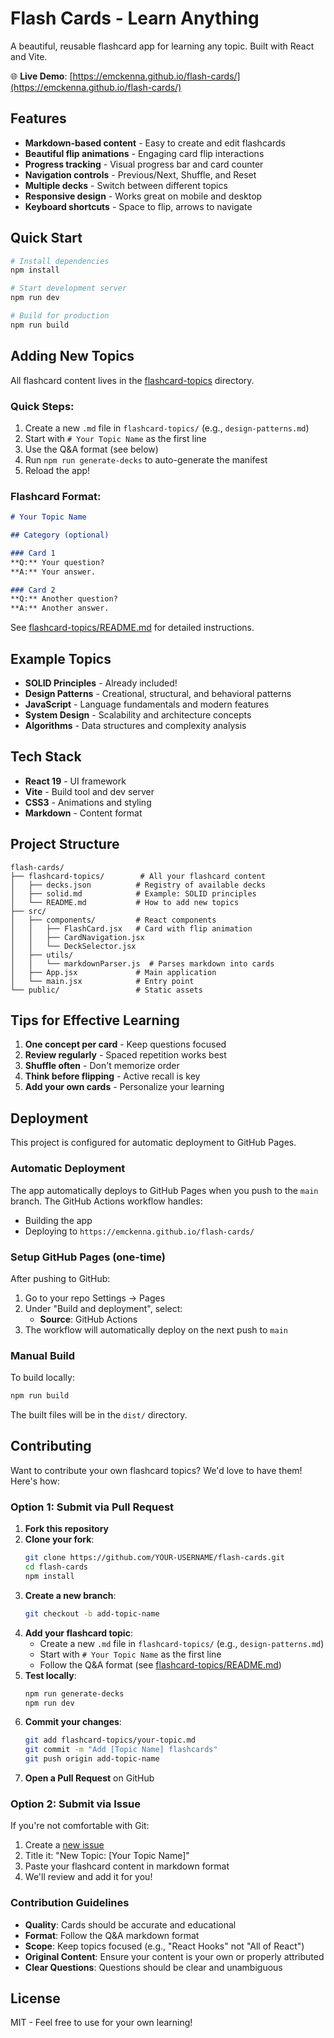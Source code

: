 # Flash Cards - Learn Anything

A beautiful, reusable flashcard app for learning any topic. Built with React and Vite.

🌐 **Live Demo**: [https://emckenna.github.io/flash-cards/](https://emckenna.github.io/flash-cards/)

## Features

- **Markdown-based content** - Easy to create and edit flashcards
- **Beautiful flip animations** - Engaging card flip interactions
- **Progress tracking** - Visual progress bar and card counter
- **Navigation controls** - Previous/Next, Shuffle, and Reset
- **Multiple decks** - Switch between different topics
- **Responsive design** - Works great on mobile and desktop
- **Keyboard shortcuts** - Space to flip, arrows to navigate

## Quick Start

```bash
# Install dependencies
npm install

# Start development server
npm run dev

# Build for production
npm run build
```

## Adding New Topics

All flashcard content lives in the [flashcard-topics](flashcard-topics/) directory.

### Quick Steps:

1. Create a new `.md` file in `flashcard-topics/` (e.g., `design-patterns.md`)
2. Start with `# Your Topic Name` as the first line
3. Use the Q&A format (see below)
4. Run `npm run generate-decks` to auto-generate the manifest
5. Reload the app!

### Flashcard Format:

```markdown
# Your Topic Name

## Category (optional)

### Card 1
**Q:** Your question?
**A:** Your answer.

### Card 2
**Q:** Another question?
**A:** Another answer.
```

See [flashcard-topics/README.md](flashcard-topics/README.md) for detailed instructions.

## Example Topics

- **SOLID Principles** - Already included!
- **Design Patterns** - Creational, structural, and behavioral patterns
- **JavaScript** - Language fundamentals and modern features
- **System Design** - Scalability and architecture concepts
- **Algorithms** - Data structures and complexity analysis

## Tech Stack

- **React 19** - UI framework
- **Vite** - Build tool and dev server
- **CSS3** - Animations and styling
- **Markdown** - Content format

## Project Structure

```
flash-cards/
├── flashcard-topics/        # All your flashcard content
│   ├── decks.json          # Registry of available decks
│   ├── solid.md            # Example: SOLID principles
│   └── README.md           # How to add new topics
├── src/
│   ├── components/         # React components
│   │   ├── FlashCard.jsx   # Card with flip animation
│   │   ├── CardNavigation.jsx
│   │   └── DeckSelector.jsx
│   ├── utils/
│   │   └── markdownParser.js  # Parses markdown into cards
│   ├── App.jsx             # Main application
│   └── main.jsx            # Entry point
└── public/                 # Static assets
```

## Tips for Effective Learning

1. **One concept per card** - Keep questions focused
2. **Review regularly** - Spaced repetition works best
3. **Shuffle often** - Don't memorize order
4. **Think before flipping** - Active recall is key
5. **Add your own cards** - Personalize your learning

## Deployment

This project is configured for automatic deployment to GitHub Pages.

### Automatic Deployment

The app automatically deploys to GitHub Pages when you push to the `main` branch. The GitHub Actions workflow handles:
- Building the app
- Deploying to `https://emckenna.github.io/flash-cards/`

### Setup GitHub Pages (one-time)

After pushing to GitHub:
1. Go to your repo Settings → Pages
2. Under "Build and deployment", select:
   - **Source**: GitHub Actions
3. The workflow will automatically deploy on the next push to `main`

### Manual Build

To build locally:
```bash
npm run build
```

The built files will be in the `dist/` directory.

## Contributing

Want to contribute your own flashcard topics? We'd love to have them! Here's how:

### Option 1: Submit via Pull Request

1. **Fork this repository**
2. **Clone your fork**:
   ```bash
   git clone https://github.com/YOUR-USERNAME/flash-cards.git
   cd flash-cards
   npm install
   ```
3. **Create a new branch**:
   ```bash
   git checkout -b add-topic-name
   ```
4. **Add your flashcard topic**:
   - Create a new `.md` file in `flashcard-topics/` (e.g., `design-patterns.md`)
   - Start with `# Your Topic Name` as the first line
   - Follow the Q&A format (see [flashcard-topics/README.md](flashcard-topics/README.md))
5. **Test locally**:
   ```bash
   npm run generate-decks
   npm run dev
   ```
6. **Commit your changes**:
   ```bash
   git add flashcard-topics/your-topic.md
   git commit -m "Add [Topic Name] flashcards"
   git push origin add-topic-name
   ```
7. **Open a Pull Request** on GitHub

### Option 2: Submit via Issue

If you're not comfortable with Git:
1. Create a [new issue](https://github.com/emckenna/flash-cards/issues/new)
2. Title it: "New Topic: [Your Topic Name]"
3. Paste your flashcard content in markdown format
4. We'll review and add it for you!

### Contribution Guidelines

- **Quality**: Cards should be accurate and educational
- **Format**: Follow the Q&A markdown format
- **Scope**: Keep topics focused (e.g., "React Hooks" not "All of React")
- **Original Content**: Ensure your content is your own or properly attributed
- **Clear Questions**: Questions should be clear and unambiguous

## License

MIT - Feel free to use for your own learning!
